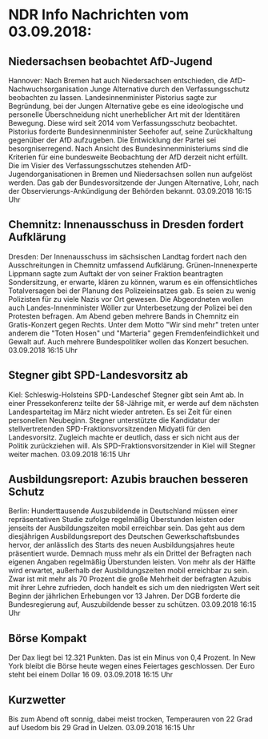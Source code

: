 # NDR Info Nachrichten vom 03.09.2018:


## Niedersachsen beobachtet AfD-Jugend
Hannover:	Nach Bremen hat auch Niedersachsen entschieden, die AfD-Nachwuchsorganisation Junge Alternative durch den Verfassungsschutz beobachten zu lassen. Landesinnenminister Pistorius sagte zur Begründung, bei der Jungen Alternative gebe es eine ideologische und personelle Überschneidung nicht unerheblicher Art mit der Identitären Bewegung. Diese wird seit 2014 vom Verfassungsschutz beobachtet. Pistorius forderte Bundesinnenminister Seehofer auf, seine Zurückhaltung gegenüber der AfD aufzugeben. Die Entwicklung der Partei sei besorgniserregend. Nach Ansicht des Bundesinnenministeriums sind die Kriterien für eine bundesweite Beobachtung der AfD derzeit nicht erfüllt. Die im Visier des Verfassungsschutzes stehenden AfD-Jugendorganisationen in Bremen und Niedersachsen sollen nun aufgelöst werden. Das gab der Bundesvorsitzende der Jungen Alternative, Lohr, nach der Observierungs-Ankündigung der Behörden bekannt. 03.09.2018 16:15 Uhr 

## Chemnitz: Innenausschuss in Dresden fordert Aufklärung
Dresden: Der Innenausschuss im sächsischen Landtag fordert nach den Ausschreitungen in Chemnitz umfassend Aufklärung. Grünen-Innenexperte Lippmann sagte zum Auftakt der von seiner Fraktion beantragten Sondersitzung, er erwarte, klären zu können, warum es ein offensichtliches Totalversagen bei der Planung des Polizeieinsatzes gab. Es seien zu wenig Polizisten für zu viele Nazis vor Ort gewesen. Die Abgeordneten wollen auch Landes-Innenminister Wöller zur Unterbesetzung der Polizei bei den Protesten befragen. Am Abend geben mehrere Bands in Chemnitz ein Gratis-Konzert gegen Rechts. Unter dem Motto "Wir sind mehr" treten unter anderem die "Toten Hosen" und "Marteria" gegen Fremdenfeindlichkeit und Gewalt auf. Auch mehrere Bundespolitiker wollen das Konzert besuchen. 03.09.2018 16:15 Uhr 

## Stegner gibt SPD-Landesvorsitz ab
Kiel:	Schleswig-Holsteins SPD-Landeschef Stegner gibt sein Amt ab. In einer Pressekonferenz teilte der 58-Jährige mit, er werde auf dem nächsten Landesparteitag im März nicht wieder antreten. Es sei Zeit für einen personellen Neubeginn. Stegner unterstützte die Kandidatur der stellvertretenden SPD-Fraktionsvorsitzenden Midyatli für den Landesvorsitz. Zugleich machte er deutlich, dass er sich nicht aus der Politik zurückziehen will. Als SPD-Fraktionsvorsitzender in Kiel will Stegner weiter machen. 03.09.2018 16:15 Uhr 

## Ausbildungsreport: Azubis brauchen besseren Schutz
Berlin:		 Hunderttausende Auszubildende in Deutschland müssen einer repräsentativen Studie zufolge regelmäßig Überstunden leisten oder jenseits der Ausbildungszeiten mobil erreichbar sein. Das geht aus dem diesjährigen Ausbildungsreport des Deutschen Gewerkschaftsbundes hervor, der anlässlich des Starts des neuen Ausbildungsjahres heute präsentiert wurde. Demnach muss mehr als ein Drittel der Befragten nach eigenen Angaben regelmäßig Überstunden leisten. Von mehr als der Hälfte wird erwartet, außerhalb der Ausbildungszeiten mobil erreichbar zu sein. Zwar ist mit mehr als 70 Prozent die große Mehrheit der befragten Azubis mit ihrer Lehre zufrieden, doch handelt es sich um den niedrigsten Wert seit Beginn der jährlichen Erhebungen vor 13 Jahren. Der DGB forderte die Bundesregierung auf, Auszubildende besser zu schützen. 03.09.2018 16:15 Uhr 

## Börse Kompakt
Der Dax liegt bei 12.321 Punkten. Das ist ein  Minus von 0,4 Prozent. In New York bleibt die Börse heute wegen eines Feiertages geschlossen. Der Euro steht bei einem Dollar 16 09. 03.09.2018 16:15 Uhr 

## Kurzwetter
Bis zum Abend oft sonnig, dabei meist trocken, Temperauren von 22 Grad auf Usedom bis 29 Grad in Uelzen. 03.09.2018 16:15 Uhr 
